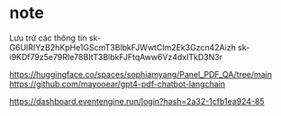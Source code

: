 # note
Lưu trữ các thông tin
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
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


https://huggingface.co/spaces/sophiamyang/Panel_PDF_QA/tree/main
https://github.com/mayooear/gpt4-pdf-chatbot-langchain



https://dashboard.eventengine.run/login?hash=2a32-1cfb1ea924-85
